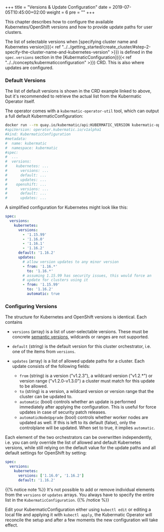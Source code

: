 +++
title = "Versions & Update Configuration"
date = 2019-07-05T10:45:00+02:00
weight = 6
pre = "<b></b>"
+++

This chapter describes how to configure the available Kubernetes/OpenShift versions and how to
provide update paths for user clusters.

The list of selectable versions when [specifying cluster name and Kubernetes version]({{< ref "../../getting_started/create_cluster/#step-2-specify-the-cluster-name-and-kubernetes-version" >}}) is defined in the `spec.versions`
section in the [KubermaticConfiguration]({{< ref "../../concepts/kubermaticconfiguration" >}}) CRD.
This is also where updates are configured.

### Default Versions

The list of default versions is shown in the CRD example linked to above, but it's recommended
to retrieve the actual list from the Kubermatic Operator itself.

The operator comes with a `kubermatic-operator-util` tool, which can output a full default
KubermaticConfiguration:

```bash
docker run --rm quay.io/kubermatic/api:KUBERMATIC_VERSION kubermatic-operator-util defaults
#apiVersion: operator.kubermatic.io/v1alpha1
#kind: KubermaticConfiguration
#metadata:
#  name: kubermatic
#  namespace: kubermatic
#spec:
#  ...
#  versions:
#    kubernetes: ...
#      versions: ...
#      default: ...
#      updates: ...
#    openshift: ...
#      versions: ...
#      default: ...
#      updates: ...
```

A simplified configuration for Kubernetes might look like this:

```yaml
spec:
  versions:
    kubernetes:
      versions:
        - '1.15.99'
        - '1.16.0'
        - '1.16.1'
        - '1.16.2'
      default: '1.16.2'
      updates:
        # allow version updates to any minor version
        - from: '1.16.*'
          to: '1.16.*'
        # assuming 1.15.99 has security issues, this would force an
        # update for clusters using it
        - from: '1.15.99'
          to: '1.16.2'
          automatic: true
```

### Configuring Versions

The structure for Kubernetes and OpenShift versions is identical. Each contains

* `versions` (array) is a list of user-selectable versions. These must be concrete
  [semantic versions](https://semver.org/), wildcards or ranges are not supported.
* `default` (string) is the default version for this cluster orchestrator, i.e. one of the
  items from `versions`.
* `updates` (array) is a list of allowed update paths for a cluster. Each update consists
  of the following fields:

  * `from` (string) is a version ("v1.2.3"), a wildcard version ("v1.2.*") or version range
    ("v1.2.0-v1.3.0") a cluster must match for this update to be allowed.
  * `to` (string) is a version, a wildcard version or version range that the cluster can be
    updated to.
  * `automatic` (bool) controls whether an update is performed immediately after applying the
    configuration. This is useful for force updates in case of security patch releases.
  * `automaticNodeUpgrade` (bool) controls whether worker nodes are updated as well. If this
    is left to its default (false), only the controlplane will be updated. When set to true,
    it implies `automatic`.

Each element of the two orchestrators can be overwritten independently, i.e. you can only override
the list of allowed and default Kubernetes versions, while still relying on the default value for
the update paths and all default settings for OpenShift by setting:

```yaml
spec:
  versions:
    kubernetes:
      versions: ['1.16.0', '1.16.2']
      default: '1.16.2'
```

{{% notice note %}}
It's not possible to add or remove individual elements from the `versions` or `updates` arrays.
You always have to specify the entire list in the `KubermaticConfiguration`.
{{% /notice %}}

Edit your KubermaticConfiguration either using `kubectl edit` or editing a local file and applying
it with `kubectl apply`, the Kubermatic Operator will reconcile the setup and after a few moments
the new configuration will take effect.
